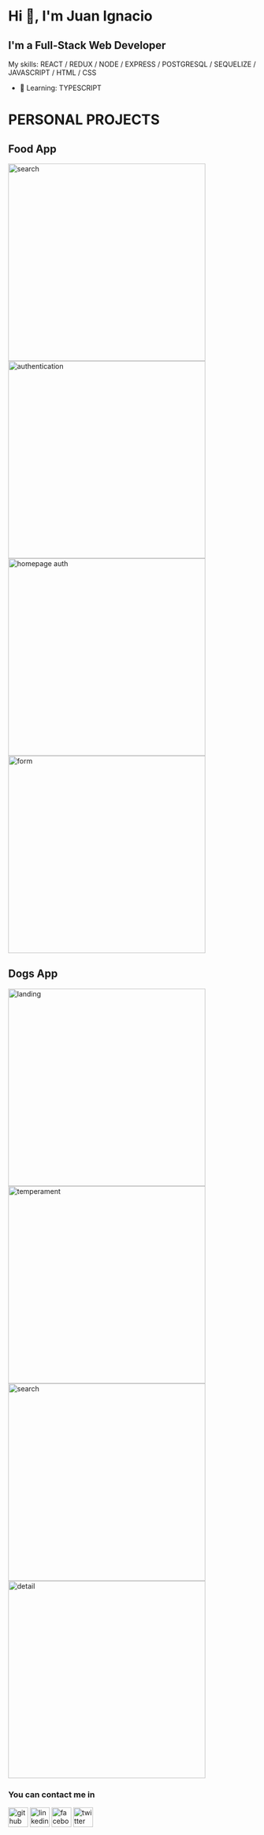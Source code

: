 
<h1> Hi 👋, I'm Juan Ignacio </h1>
<h2> I'm a Full-Stack Web Developer </h2>

My skills: REACT / REDUX / NODE / EXPRESS / POSTGRESQL / SEQUELIZE / JAVASCRIPT / HTML / CSS

- 🌱 Learning: TYPESCRIPT 



<h1> PERSONAL PROJECTS </h1>
<h2> Food App </h2>


[<img src='https://scontent.faep8-2.fna.fbcdn.net/v/t39.30808-6/274873465_2526767200790726_4585472485530310432_n.jpg?_nc_cat=109&ccb=1-5&_nc_sid=730e14&_nc_ohc=tIVanwjUW4QAX_C3PEK&tn=yGg2BbImaRCRorcp&_nc_ht=scontent.faep8-2.fna&oh=00_AT8L5G6SvyGTIcMLFOnhg2Ewc7VqFSVgp3kTvfkAw6T_oQ&oe=622260E4' alt='search' width='400' height='400'>](https://scontent.faep8-2.fna.fbcdn.net/v/t39.30808-6/274873465_2526767200790726_4585472485530310432_n.jpg?_nc_cat=109&ccb=1-5&_nc_sid=730e14&_nc_ohc=tIVanwjUW4QAX_C3PEK&tn=yGg2BbImaRCRorcp&_nc_ht=scontent.faep8-2.fna&oh=00_AT8L5G6SvyGTIcMLFOnhg2Ewc7VqFSVgp3kTvfkAw6T_oQ&oe=622260E4)
[<img src='https://scontent.faep8-2.fna.fbcdn.net/v/t39.30808-6/274156832_2526766660790780_8910547945095875812_n.jpg?_nc_cat=102&ccb=1-5&_nc_sid=730e14&_nc_ohc=sViz_zkHnU8AX9C_b35&_nc_ht=scontent.faep8-2.fna&oh=00_AT9fofj2hNkOkeePhaWwbeRm8jKbohCWOddtRgw3qgJryQ&oe=6222F61F' alt='authentication' width='400' height='400'>](https://scontent.faep8-2.fna.fbcdn.net/v/t39.30808-6/274156832_2526766660790780_8910547945095875812_n.jpg?_nc_cat=102&ccb=1-5&_nc_sid=730e14&_nc_ohc=sViz_zkHnU8AX9C_b35&_nc_ht=scontent.faep8-2.fna&oh=00_AT9fofj2hNkOkeePhaWwbeRm8jKbohCWOddtRgw3qgJryQ&oe=6222F61F)
[<img src='https://scontent.faep8-2.fna.fbcdn.net/v/t39.30808-6/274923797_2526767070790739_7097874055269911287_n.jpg?_nc_cat=104&ccb=1-5&_nc_sid=730e14&_nc_ohc=UeSW9Y557IIAX-7KDGl&_nc_ht=scontent.faep8-2.fna&oh=00_AT9nRvMw0n9e_obgvFMvDekgXR2QTPNKNJlZSguvfmXz0g&oe=62230FA1' alt='homepage auth' width='400' height='400'>](https://scontent.faep8-2.fna.fbcdn.net/v/t39.30808-6/274923797_2526767070790739_7097874055269911287_n.jpg?_nc_cat=104&ccb=1-5&_nc_sid=730e14&_nc_ohc=UeSW9Y557IIAX-7KDGl&_nc_ht=scontent.faep8-2.fna&oh=00_AT9nRvMw0n9e_obgvFMvDekgXR2QTPNKNJlZSguvfmXz0g&oe=62230FA1)
[<img src='https://scontent.faep8-1.fna.fbcdn.net/v/t39.30808-6/273685734_2526766887457424_2168873213445956580_n.jpg?_nc_cat=110&ccb=1-5&_nc_sid=730e14&_nc_ohc=-fBeYXL0ufMAX9KGc26&_nc_ht=scontent.faep8-1.fna&oh=00_AT8PHhFq63TH5Zdi3Xq_mBu4B8CLmacE94I_XTKBytKaIg&oe=62233262' alt='form' width='400' height='400'>](https://scontent.faep8-1.fna.fbcdn.net/v/t39.30808-6/273685734_2526766887457424_2168873213445956580_n.jpg?_nc_cat=110&ccb=1-5&_nc_sid=730e14&_nc_ohc=-fBeYXL0ufMAX9KGc26&_nc_ht=scontent.faep8-1.fna&oh=00_AT8PHhFq63TH5Zdi3Xq_mBu4B8CLmacE94I_XTKBytKaIg&oe=62233262)


<h2> Dogs App </h2>


[<img src='https://scontent.faep8-1.fna.fbcdn.net/v/t39.30808-6/274718970_2533186430148803_8105954142609535463_n.jpg?_nc_cat=110&ccb=1-5&_nc_sid=730e14&_nc_eui2=AeHFxbhIn1o9vZwHOxtorrYQ7TtT1YTiKz7tO1PVhOIrPubHCYGSp0GXdKXfhC4YmqNbTESVGXBiuqdj0GdPxIpw&_nc_ohc=tZMpHDpZyygAX8ps4Sc&_nc_ht=scontent.faep8-1.fna&oh=00_AT_-5FGIzxxhf63alBt4znuu8jvNvqoFQ9WsuUQ9mqy0vA&oe=622E42AA' alt='landing' width='400' height='400'>](https://scontent.faep8-1.fna.fbcdn.net/v/t39.30808-6/274718970_2533186430148803_8105954142609535463_n.jpg?_nc_cat=110&ccb=1-5&_nc_sid=730e14&_nc_eui2=AeHFxbhIn1o9vZwHOxtorrYQ7TtT1YTiKz7tO1PVhOIrPubHCYGSp0GXdKXfhC4YmqNbTESVGXBiuqdj0GdPxIpw&_nc_ohc=tZMpHDpZyygAX8ps4Sc&_nc_ht=scontent.faep8-1.fna&oh=00_AT_-5FGIzxxhf63alBt4znuu8jvNvqoFQ9WsuUQ9mqy0vA&oe=622E42AA)
[<img src='https://scontent.faep8-2.fna.fbcdn.net/v/t39.30808-6/273522973_2526806034120176_2665890934513849888_n.jpg?_nc_cat=109&ccb=1-5&_nc_sid=730e14&_nc_ohc=F06SUPa1jrAAX8tz9JV&tn=yGg2BbImaRCRorcp&_nc_ht=scontent.faep8-2.fna&oh=00_AT9Ej_to4DtFTY_PYlnxu7JtmgR4l1JJtzGgTp3S4hxHaQ&oe=62236626' alt='temperament' width='400' height='400'>](https://scontent.faep8-2.fna.fbcdn.net/v/t39.30808-6/273522973_2526806034120176_2665890934513849888_n.jpg?_nc_cat=109&ccb=1-5&_nc_sid=730e14&_nc_ohc=F06SUPa1jrAAX8tz9JV&tn=yGg2BbImaRCRorcp&_nc_ht=scontent.faep8-2.fna&oh=00_AT9Ej_to4DtFTY_PYlnxu7JtmgR4l1JJtzGgTp3S4hxHaQ&oe=62236626)
[<img src='https://scontent.faep8-2.fna.fbcdn.net/v/t39.30808-6/273651366_2526805734120206_4691042811965632353_n.jpg?_nc_cat=108&ccb=1-5&_nc_sid=730e14&_nc_ohc=LTPNiFDm7vQAX_3BI0M&_nc_ht=scontent.faep8-2.fna&oh=00_AT-u7GmmH5aJY8uRHk53Y-4Kevq50f9L0md2zbbGmuL1zQ&oe=6223DF5C' alt='search' width='400' height='400'>](https://scontent.faep8-2.fna.fbcdn.net/v/t39.30808-6/273651366_2526805734120206_4691042811965632353_n.jpg?_nc_cat=108&ccb=1-5&_nc_sid=730e14&_nc_ohc=LTPNiFDm7vQAX_3BI0M&_nc_ht=scontent.faep8-2.fna&oh=00_AT-u7GmmH5aJY8uRHk53Y-4Kevq50f9L0md2zbbGmuL1zQ&oe=6223DF5C)
[<img src='https://scontent.faep8-1.fna.fbcdn.net/v/t39.30808-6/274807388_2526805644120215_3383978871584090530_n.jpg?_nc_cat=111&ccb=1-5&_nc_sid=730e14&_nc_ohc=G7x8UqfQDdYAX9BytSG&_nc_ht=scontent.faep8-1.fna&oh=00_AT_P_C8okys8MfBXgRvQsJivQ7LENH3ouu1XvOUvwLIHeA&oe=6222967E' alt='detail' width='400' height='400'>](https://scontent.faep8-1.fna.fbcdn.net/v/t39.30808-6/274807388_2526805644120215_3383978871584090530_n.jpg?_nc_cat=111&ccb=1-5&_nc_sid=730e14&_nc_ohc=G7x8UqfQDdYAX9BytSG&_nc_ht=scontent.faep8-1.fna&oh=00_AT_P_C8okys8MfBXgRvQsJivQ7LENH3ouu1XvOUvwLIHeA&oe=6222967E)

<h3> You can contact me in</h3>

[<img src='https://cdn.jsdelivr.net/npm/simple-icons@3.0.1/icons/github.svg' alt='github' height='40'>](https://github.com/JIB2017)  [<img src='https://cdn.jsdelivr.net/npm/simple-icons@3.0.1/icons/linkedin.svg' alt='linkedin' height='40'>](https://www.linkedin.com/in/juan-ignacio-blacutt-full-stack-developer//)  [<img src='https://cdn.jsdelivr.net/npm/simple-icons@3.0.1/icons/facebook.svg' alt='facebook' height='40'>](https://www.facebook.com/juanignacio.blacutt)  [<img src='https://cdn.jsdelivr.net/npm/simple-icons@3.0.1/icons/twitter.svg' alt='twitter' height='40'>](https://twitter.com/JuanBlacutt2)  
